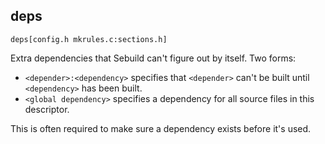 ## deps

    deps[config.h mkrules.c:sections.h]

Extra dependencies that Sebuild can't figure out by itself. Two forms:

* `<depender>:<dependency>`
  specifies that `<depender>` can't be built until `<dependency>`
  has been built.
* `<global dependency>`
  specifies a dependency for all source files in this descriptor.

This is often required to make sure a dependency exists before it's used.

